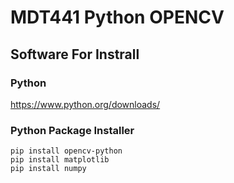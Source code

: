 ﻿# MDT441 Python OPENCV

## Software For Instrall

### Python
https://www.python.org/downloads/

### Python Package Installer

```shell
pip install opencv-python
pip install matplotlib
pip install numpy
```
